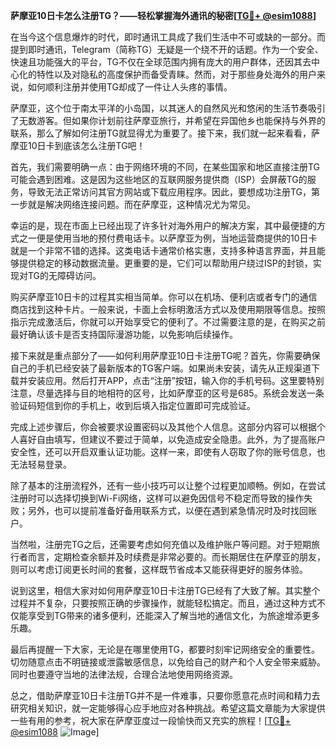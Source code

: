 **萨摩亚10日卡怎么注册TG？——轻松掌握海外通讯的秘密[[TG💪+ @esim1088](https://t.me/s/esim1088)]**

在当今这个信息爆炸的时代，即时通讯工具成了我们生活中不可或缺的一部分。而提到即时通讯，Telegram（简称TG）无疑是一个绕不开的话题。作为一个安全、快速且功能强大的平台，TG不仅在全球范围内拥有庞大的用户群体，还因其去中心化的特性以及对隐私的高度保护而备受青睐。然而，对于那些身处海外的用户来说，如何顺利注册并使用TG却成了一件让人头疼的事情。

萨摩亚，这个位于南太平洋的小岛国，以其迷人的自然风光和悠闲的生活节奏吸引了无数游客。但如果你计划前往萨摩亚旅行，并希望在异国他乡也能保持与外界的联系，那么了解如何注册TG就显得尤为重要了。接下来，我们就一起来看看，萨摩亚10日卡到底该怎么注册TG吧！

首先，我们需要明确一点：由于网络环境的不同，在某些国家和地区直接注册TG可能会遇到困难。这是因为这些地区的互联网服务提供商（ISP）会屏蔽TG的服务，导致无法正常访问其官方网站或下载应用程序。因此，要想成功注册TG，第一步就是解决网络连接问题。而在萨摩亚，这种情况尤为常见。

幸运的是，现在市面上已经出现了许多针对海外用户的解决方案，其中最便捷的方式之一便是使用当地的预付费电话卡。以萨摩亚为例，当地运营商提供的10日卡就是一个非常不错的选择。这类电话卡通常价格实惠，支持多种语言界面，并且能够提供稳定的移动数据流量。更重要的是，它们可以帮助用户绕过ISP的封锁，实现对TG的无障碍访问。

购买萨摩亚10日卡的过程其实相当简单。你可以在机场、便利店或者专门的通信商店找到这种卡片。一般来说，卡面上会标明激活方式以及使用期限等信息。按照指示完成激活后，你就可以开始享受它的便利了。不过需要注意的是，在购买之前最好确认该卡是否支持国际漫游功能，以免影响后续操作。

接下来就是重点部分了——如何利用萨摩亚10日卡注册TG呢？首先，你需要确保自己的手机已经安装了最新版本的TG客户端。如果尚未安装，请先从正规渠道下载并安装应用。然后打开APP，点击“注册”按钮，输入你的手机号码。这里要特别注意，尽量选择与目的地相符的区号，比如萨摩亚的区号是685。系统会发送一条验证码短信到你的手机上，收到后填入指定位置即可完成验证。

完成上述步骤后，你会被要求设置密码以及其他个人信息。这部分内容可以根据个人喜好自由填写，但建议不要过于简单，以免造成安全隐患。此外，为了提高账户安全性，还可以开启双重认证功能。这样一来，即使有人窃取了你的账号信息，也无法轻易登录。

除了基本的注册流程外，还有一些小技巧可以让整个过程更加顺畅。例如，在尝试注册时可以选择切换到Wi-Fi网络，这样可以避免因信号不稳定而导致的操作失败；另外，也可以提前准备好备用联系方式，以便在遇到紧急情况时及时找回账户。

当然啦，注册完TG之后，还需要考虑如何充值以及维护账户等问题。对于短期旅行者而言，定期检查余额并及时续费是非常必要的。而长期居住在萨摩亚的朋友，则可以考虑订阅更长时间的套餐，这样既节省成本又能获得更好的服务体验。

说到这里，相信大家对如何用萨摩亚10日卡注册TG已经有了大致了解。其实整个过程并不复杂，只要按照正确的步骤操作，就能轻松搞定。而且，通过这种方式不仅能享受到TG带来的诸多便利，还能深入了解当地的通信文化，为旅途增添更多乐趣。

最后再提醒一下大家，无论是在哪里使用TG，都要时刻牢记网络安全的重要性。切勿随意点击不明链接或泄露敏感信息，以免给自己的财产和个人安全带来威胁。同时也要遵守当地的法律法规，合理合法地使用网络资源。

总之，借助萨摩亚10日卡注册TG并不是一件难事，只要你愿意花点时间和精力去研究相关知识，就一定能够得心应手地应对各种挑战。希望这篇文章能为大家提供一些有用的参考，祝大家在萨摩亚度过一段愉快而又充实的旅程！[[TG💪+ @esim1088](https://t.me/s/esim1088) ![Image](https://i.postimg.cc/4NQfJmqS/Snipaste-2025-05-13-00-14-12.png)]